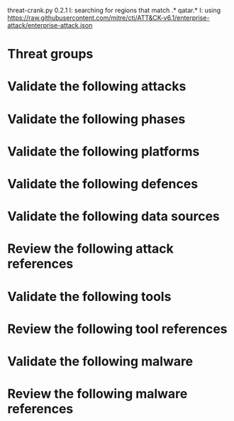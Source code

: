 threat-crank.py 0.2.1
I: searching for regions that match .* qatar.*
I: using https://raw.githubusercontent.com/mitre/cti/ATT&CK-v6.1/enterprise-attack/enterprise-attack.json
# Threat groups


# Validate the following attacks


# Validate the following phases


# Validate the following platforms


# Validate the following defences


# Validate the following data sources


# Review the following attack references


# Validate the following tools


# Review the following tool references


# Validate the following malware


# Review the following malware references


